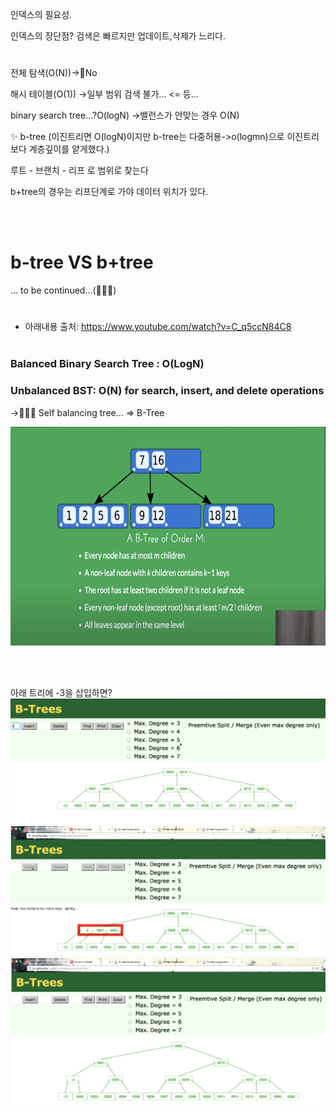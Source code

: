 인덱스의 필요성.

인덱스의 장단점?
검색은 빠르지만 업데이트,삭제가 느리다.
#
전체 탐색(O(N))->💩No

해시 테이블(O(1)) ->일부 범위 검색 불가... <= 등...

binary search tree...?O(logN) ->밸런스가 안맞는 경우 O(N)

✨ b-tree (이진트리면 O(logN)이지만 b-tree는 다중허용->o(logmn)으로 이진트리보다 계층깊이를 얕게했다.) 

루트 - 브랜치 - 리프 로 범위로 찾는다

b+tree의 경우는 리프단계로 가야 데이터 위치가 있다.

<br><br>

# b-tree VS b+tree
... to be continued...(🐛🐛🐛)



#
* 아래내용 출처: https://www.youtube.com/watch?v=C_q5ccN84C8
<br><br>
### Balanced Binary Search Tree : O(LogN)
### Unbalanced BST: O(N) for search, insert, and delete operations
->🧘🏻‍♀️ Self balancing tree... => B-Tree

<img src="./image/b-tree.png" width="550" height="350">

</br></br>

아래 트리에 -3을 삽입하면?
<img src="./image/b-tree-ex1.png">
<img src="./image/b-tree-ex2.png">
<img src="./image/b-tree-ex3.png">

<br><br>